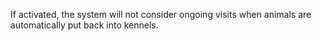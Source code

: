 If activated, the system will not consider ongoing visits when animals are automatically put back into kennels.
